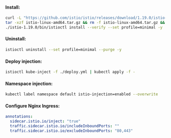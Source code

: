 #### Install:
```bash
curl -L "https://github.com/istio/istio/releases/download/1.19.0/istio-1.19.0-linux-amd64.tar.gz" -o istio-linux-amd64.tar.gz && \
tar -xzf istio-linux-amd64.tar.gz && rm -f istio-linux-amd64.tar.gz && \
./istio-1.19.0/bin/istioctl install --verify --set profile=minimal -y
```

#### Uninstall:
```bash
istioctl uninstall --set profile=minimal --purge -y
```

#### Deploy injection:
```bash
istioctl kube-inject -f ./deploy.yml | kubectl apply -f -
```

#### Namespace injection:
```bash
kubectl label namespace default istio-injection=enabled --overwrite
```

#### Configure Nginx Ingress:
```yaml
annotations:
  sidecar.istio.io/inject: "true"
  traffic.sidecar.istio.io/includeInboundPorts: ""
  traffic.sidecar.istio.io/excludeInboundPorts: "80,443"
```
